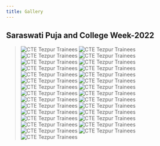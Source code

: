 ```yaml
---
title: Gallery
---
```

## Saraswati Puja and College Week-2022
> ![CTE Tezpur Trainees](/thumbnails/hall/1.jpg "Trainees")
> ![CTE Tezpur Trainees](/thumbnails/hall/2.jpg "Trainees")
> ![CTE Tezpur Trainees](/thumbnails/hall/3.jpg "Trainees")
> ![CTE Tezpur Trainees](/thumbnails/hall/4.jpg "Trainees")
> ![CTE Tezpur Trainees](/thumbnails/hall/5.jpg "Trainees")
> ![CTE Tezpur Trainees](/thumbnails/hall/6.jpg "Trainees")
> ![CTE Tezpur Trainees](/thumbnails/hall/7.jpg "Trainees")
> ![CTE Tezpur Trainees](/thumbnails/hall/8.jpg "Trainees")
> ![CTE Tezpur Trainees](/thumbnails/hall/9.jpg "Trainees")
> ![CTE Tezpur Trainees](/thumbnails/hall/10.jpg "Trainees")
> ![CTE Tezpur Trainees](/thumbnails/hall/11.jpg "Trainees")
> ![CTE Tezpur Trainees](/thumbnails/hall/12.jpg "Trainees")
> ![CTE Tezpur Trainees](/thumbnails/hall/13.jpg "Trainees")
> ![CTE Tezpur Trainees](/thumbnails/hall/14.jpg "Trainees")
> ![CTE Tezpur Trainees](/thumbnails/hall/15.jpg "Trainees")
> ![CTE Tezpur Trainees](/thumbnails/hall/16.jpg "Trainees")
> ![CTE Tezpur Trainees](/thumbnails/hall/17.jpg "Trainees")
> ![CTE Tezpur Trainees](/thumbnails/hall/18.jpg "Trainees")
> ![CTE Tezpur Trainees](/thumbnails/hall/19.jpg "Salad Competition")
> ![CTE Tezpur Trainees](/thumbnails/hall/20.jpg "Salad Competition")
> ![CTE Tezpur Trainees](/thumbnails/hall/21.jpg "Salad Competition")
> ![CTE Tezpur Trainees](/thumbnails/hall/22.jpg "Salad Competition")
> ![CTE Tezpur Trainees](/thumbnails/hall/23.jpg "Salad Competition")
> ![CTE Tezpur Trainees](/thumbnails/hall/24.jpg "Salad Competition")
> ![CTE Tezpur Trainees](/thumbnails/hall/25.jpg "Salad Competition")
> ![CTE Tezpur Trainees](/thumbnails/hall/26.jpg "Salad Competition")
> ![CTE Tezpur Trainees](/thumbnails/hall/27.jpg "Salad Competition")
> ![CTE Tezpur Trainees](/thumbnails/hall/28.jpg "Salad Competition")
> ![CTE Tezpur Trainees](/thumbnails/hall/29.jpg "Salad Competition")
